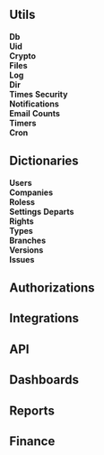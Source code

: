 ## Utils

**Db**   
**Uid**   
**Crypto**  
**Files**   
**Log**   
**Dir**    
**Times** 
**Security**   
**Notifications**    
**Email** 
**Counts**   
**Timers**    
**Cron**  


## Dictionaries  
**Users**   
**Companies**  
**Roless**   
**Settings**
**Departs**   
**Rights**   
**Types**   
**Branches**   
**Versions**   
**Issues**   

## Authorizations  
## Integrations  
## API  
## Dashboards   
## Reports  
## Finance   

